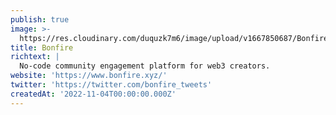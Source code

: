 ```yaml
---
publish: true
image: >-
  https://res.cloudinary.com/duquzk7m6/image/upload/v1667850687/Bonfire_enwrkq.png
title: Bonfire
richtext: |
  No-code community engagement platform for web3 creators.
website: 'https://www.bonfire.xyz/'
twitter: 'https://twitter.com/bonfire_tweets'
createdAt: '2022-11-04T00:00:00.000Z'
---
```


